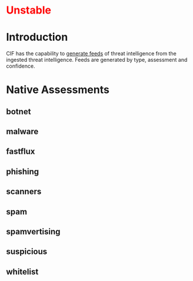<font color='red'>
<h1>Unstable</h1>
</font>

# Introduction #

CIF has the capability to [generate feeds](ServerInstall_v1#Enabling_Feed_Generation.md) of threat intelligence from the ingested threat intelligence. Feeds are generated by type, assessment and confidence.

# Native Assessments #

## botnet ##
## malware ##
## fastflux ##
## phishing ##
## scanners ##
## spam ##
## spamvertising ##
## suspicious ##
## whitelist ##